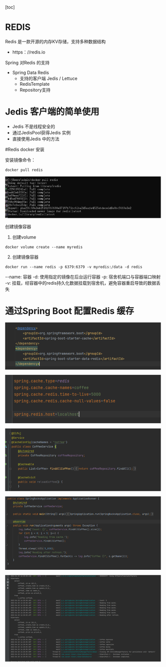 [toc]

# REDIS


Redis 是一款开源的内存KV存储，支持多种数据结构
* https：//redis.io

Spring 对Redis 的支持
* Spring Data Redis
  * 支持的客户端 Jedis / Lettuce
  * RedisTemplate
  * Repository支持



# Jedis 客户端的简单使用
* Jedis 不是线程安全的
* 通过JedisPool获得Jedis 实例
* 直接使用Jedis 中的方法



#Redis docker 安装

安装镜像命令：
```
docker pull redis
```
![](images/2022-04-20-15-14-01.png)


创建镜像容器
1. 创建volume
```
docker volume create --name myredis
```

2. 创建镜像容器
```
docker run --name redis -p 6379:6379 -v myredis:/data -d redis
```
--name: 容器
-d: 使用指定的镜像在后台运行容器
-p: 宿舍机端口与容器端口映射
-v: 挂载，经容器中的redis持久化数据挂载到宿舍机，避免容器重启导致的数据丢失



# 通过Spring Boot 配置Redis 缓存

![](images/2022-04-20-16-15-48.png)

![](images/2022-04-20-16-16-23.png)

![](images/2022-04-20-16-16-57.png)

![](images/2022-04-20-16-20-56.png)

![](images/2022-04-20-16-21-03.png)